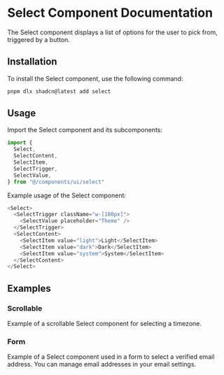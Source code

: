 # Select Component Documentation

The Select component displays a list of options for the user to pick from, triggered by a button.

## Installation

To install the Select component, use the following command:

```bash
pnpm dlx shadcn@latest add select
```

## Usage

Import the Select component and its subcomponents:

```javascript
import {
  Select,
  SelectContent,
  SelectItem,
  SelectTrigger,
  SelectValue,
} from "@/components/ui/select"
```

Example usage of the Select component:

```javascript
<Select>
  <SelectTrigger className="w-[180px]">
    <SelectValue placeholder="Theme" />
  </SelectTrigger>
  <SelectContent>
    <SelectItem value="light">Light</SelectItem>
    <SelectItem value="dark">Dark</SelectItem>
    <SelectItem value="system">System</SelectItem>
  </SelectContent>
</Select>
```

## Examples

### Scrollable

Example of a scrollable Select component for selecting a timezone.

### Form

Example of a Select component used in a form to select a verified email address. You can manage email addresses in your email settings.